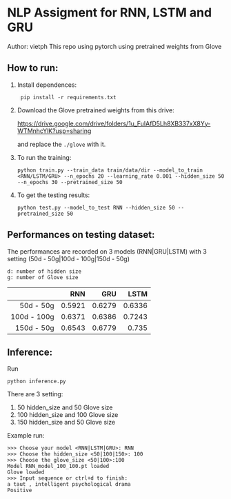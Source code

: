 # NLP Assigment for RNN, LSTM and GRU
Author: vietph
This repo using pytorch using pretrained weights from Glove

## How to run:
1. Install dependences:

    ``` pip install -r requirements.txt```

2. Download the Glove pretrained weights from this drive:

    https://drive.google.com/drive/folders/1u_FuIAfD5Lh8XB337xX8Yy-WTMnhcYlK?usp=sharing

    and replace the `./glove` with it.
3. To run the training:

    ``` python train.py --train_data train/data/dir --model_to_train <RNN/LSTM/GRU> --n_epochs 20 --learning_rate 0.001 --hidden_size 50 --n_epochs 30 --pretrained_size 50 ```

4. To get the testing results:

    ``` python test.py --model_to_test RNN --hidden_size 50 --pretrained_size 50 ```

## Performances on testing dataset:
The performances are recorded on 3 models (RNN|GRU|LSTM) with 3 setting (50d - 50g|100d - 100g|150d - 50g)

    d: number of hidden size
    g: number of Glove size

|   	        |   RNN	    |   GRU	    |   LSTM	|
|--:	        |--:	    |--:	    |--:	    |
|   50d - 50g	|   0.5921	|   0.6279	|   0.6336	|
|   100d - 100g	|   0.6371	|   0.6386	|   0.7243	|
|   150d - 50g 	|   0.6543	|   0.6779	|   0.735	|

## Inference:
Run 

```python inference.py```

There are 3 setting:

1. 50 hidden_size and 50 Glove size
2. 100 hidden_size and 100 Glove size
3. 150 hidden_size and 50 Glove size

Example run:
```
>>> Choose your model <RNN|LSTM|GRU>: RNN 
>>> Choose the hidden_size <50|100|150>: 100
>>> Choose the glove_size <50|100>:100
Model RNN_model_100_100.pt loaded
Glove loaded
>>> Input sequence or ctrl+d to finish: 
a taut , intelligent psychological drama
Positive
```

